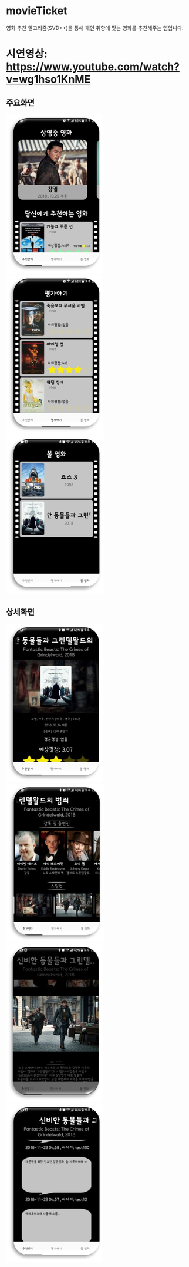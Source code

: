 ﻿# movieTicket
영화 추천 알고리즘(SVD++)을 통해 개인 취향에 맞는 영화를 추천해주는 앱입니다.

# 시연영상: <https://www.youtube.com/watch?v=wg1hso1KnME>
## 주요화면
![추천 받기](https://github.com/isaac56/movieTicket/blob/master/Docs/screenshot/screenshot1.png)
![추천 받기](https://github.com/isaac56/movieTicket/blob/master/Docs/screenshot/screenshot2.png)
![추천 받기](https://github.com/isaac56/movieTicket/blob/master/Docs/screenshot/screenshot3.png)
## 상세화면
![추천 받기](https://github.com/isaac56/movieTicket/blob/master/Docs/screenshot/screenshot4.png)
![추천 받기](https://github.com/isaac56/movieTicket/blob/master/Docs/screenshot/screenshot5.png)
![추천 받기](https://github.com/isaac56/movieTicket/blob/master/Docs/screenshot/screenshot6.png)
![추천 받기](https://github.com/isaac56/movieTicket/blob/master/Docs/screenshot/screenshot7.png)

